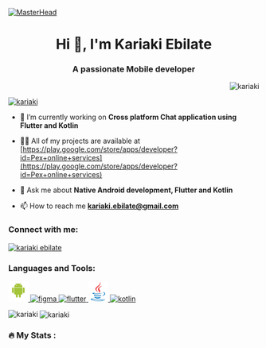 
[![MasterHead](https://1.bp.blogspot.com/-7A4WynwLsMw/XbBpCXG8fHI/AAAAAAAAMt4/uOa1bpLskYgrwGbllhSu2SDj_Mig8SXJQCLcBGAsYHQ/s1600/2000_600px.gif)](https://rishavchanda.io)

<h1 align="center">Hi 👋, I'm Kariaki Ebilate</h1>
<h3 align="center">A passionate Mobile developer</h3>


<p align="right"> <img src="https://komarev.com/ghpvc/?username=kariaki&label=Profile%20views&color=0e75b6&style=flat" alt="kariaki" /> </p>

<p align="left"> <a href="https://github.com/ryo-ma/github-profile-trophy"><img src="https://github-profile-trophy.vercel.app/?username=kariaki" alt="kariaki" /></a> </p>

- 🔭 I’m currently working on **Cross platform Chat application using Flutter and Kotlin**

- 👨‍💻 All of my projects are available at [https://play.google.com/store/apps/developer?id=Pex+online+services](https://play.google.com/store/apps/developer?id=Pex+online+services)

- 💬 Ask me about **Native Android development, Flutter and Kotlin**

- 📫 How to reach me **kariaki.ebilate@gmail.com**

<h3 align="left">Connect with me:</h3>
<p align="left">
<a href="https://linkedin.com/in/kariaki ebilate" target="blank"><img align="center" src="https://raw.githubusercontent.com/rahuldkjain/github-profile-readme-generator/master/src/images/icons/Social/linked-in-alt.svg" alt="kariaki ebilate" height="30" width="40" /></a>
</p>

<h3 align="left">Languages and Tools:</h3>
<p align="left"> <a href="https://developer.android.com" target="_blank" rel="noreferrer"> <img src="https://raw.githubusercontent.com/devicons/devicon/master/icons/android/android-original-wordmark.svg" alt="android" width="40" height="40"/> </a> <a href="https://www.figma.com/" target="_blank" rel="noreferrer"> <img src="https://www.vectorlogo.zone/logos/figma/figma-icon.svg" alt="figma" width="40" height="40"/> </a> <a href="https://flutter.dev" target="_blank" rel="noreferrer"> <img src="https://www.vectorlogo.zone/logos/flutterio/flutterio-icon.svg" alt="flutter" width="40" height="40"/> </a> <a href="https://www.java.com" target="_blank" rel="noreferrer"> <img src="https://raw.githubusercontent.com/devicons/devicon/master/icons/java/java-original.svg" alt="java" width="40" height="40"/> </a> <a href="https://kotlinlang.org" target="_blank" rel="noreferrer"> <img src="https://www.vectorlogo.zone/logos/kotlinlang/kotlinlang-icon.svg" alt="kotlin" width="40" height="40"/> </a> </p>

<p><img align="left" src="https://github-readme-stats.vercel.app/api/top-langs?username=kariaki&show_icons=true&locale=en&layout=compact" alt="kariaki" /></p>

<p>&nbsp;<img align="center" src="https://github-readme-stats.vercel.app/api?username=kariaki&show_icons=true&locale=en" alt="kariaki" /></p>

### :fire: My Stats :

